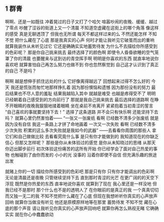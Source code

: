 ## 1 群青
啊啊、还是一如既往
冲着晃过的日子又打了个哈欠
喧嚣吵闹的夜晚、缓缓、越过了零点
吵醒了涩谷的街道上又一个清晨
不知道空虚藏在这街上的哪个角落
像这样的感受
真是无聊透顶了
但我也无所谓
每天不都这样过来的么
不然还能怎样
不知不觉 把什么藏在了心底
那是我真实的心声 何时才能让我听见它破茧而出的重响
就算我装作从未听见过它
它还是确确实实地蓄势待发
为什么不去描绘你所感受到的色彩呢？
那是你自己挑来挑去 最终选择了的颜色啊
即使令人昏昏欲睡的空气笼罩了你的清晨
也要醒来与这到访的青空挥手啊
明明是你喜欢的东西 就直率地说你喜欢吧
就算害怕自己再怎么努力也做不到
你也忽然察觉到
自己这才认识到了真正的自己 不是吗？


啊啊 越是想伸手抓住远处的什么
它好像离得越远了
回想起来过得不怎么好的 今天
我还是慌张而匆忙地那样挣扎着
因为那份懊恼和遗憾
因为那份没有的努力 最后结果也不尽人意的羞耻
结果我越陷入其中
就越是难受
也越是疼得受不了
明明已经朝着自己感受到的方向前行了
那就是我自己挑来挑去 最后选择的道路啊
在睁不开眼睛的夜晚我狠狠地揉着眼睛
坐在桌前不肯离开 紧紧抱着当初青涩的誓言
“自己喜欢的事就要坚持下去！”
选择了这条道路 并不会只有快乐啊
还能坚持下去吗？
就算心里仍然害怕着——
“一张又一张废纸
看啊 已经数不清多少张废纸
就是因为没有自信 我这一条路上才拼了命地画着
一次又一次失败
看啊 已经数不清多少次失败
积累的这么多次失败就是我如今的武器”
——去看看你周围的那些人
拿它们和自己做做比较
去看看究竟什么事 是只有你才能做到的
我知道现在的你缺乏信心
但那又怎样呢？
那些是你从未体验过的感觉
是你从未知晓过的思绪
从那天你迈出脚步前行
初次体验这份痛苦的这所有开始
你已经学会了面对自己热爱的事物
也触碰到了由你而发的 小小的光
没事的 沿着你即使不自信 但充满乐趣的旅途出发

就赌上你的一切 描绘你所感受到的色彩吧
那是只有你 只有你才能调出的色彩啊
无论是清晨还是夜晚 只管继续坚持下去
直到那时青涩的光芒 在更广阔的的天空下浮现
既然是你热爱的东西 直率地说你喜欢
就算到了现在 我心里还是一样没地
但我已经不是那时 那个什么也不是的透明人了
在你眼前的是真正的我
一个真真切切 而又独一无二的我
不知不觉把什么藏在了心底
但现在我想听听你真实的心声放声回响
就算你当做没有听见
他还是原模原样地等在那里 蓄势待发
不知不觉 藏在心底的那个声音
请让我听见你真实的心声放声回响吧
就算你再怎么熟视无睹
它确确实实
就在你心中蠢蠢欲动